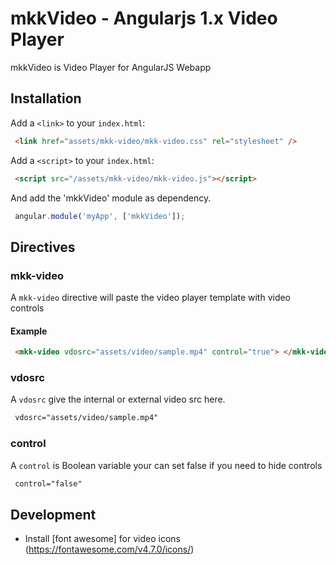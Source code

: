 # mkkVideo - Angularjs 1.x Video Player

 mkkVideo is Video Player for AngularJS Webapp

## Installation

Add a `<link>` to your `index.html`:

```html
 <link href="assets/mkk-video/mkk-video.css" rel="stylesheet" />
```


Add a `<script>` to your `index.html`:

```html
 <script src="/assets/mkk-video/mkk-video.js"></script>
```

And add the 'mkkVideo' module as dependency.

```js
 angular.module('myApp', ['mkkVideo']);
```
## Directives

### mkk-video

A `mkk-video` directive will paste the video player template with video controls

#### Example

```html
 <mkk-video vdosrc="assets/video/sample.mp4" control="true"> </mkk-video>
```
### vdosrc

A `vdosrc` give the internal or external video src here.

```html
 vdosrc="assets/video/sample.mp4"
```
### control

A `control` is Boolean variable your can set false if you need to hide controls

```html
 control="false"
```

## Development

* Install [font awesome] for video icons (https://fontawesome.com/v4.7.0/icons/)
